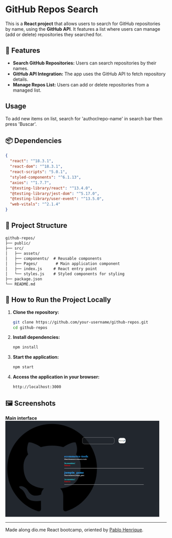 
# GitHub Repos Search

This is a **React project** that allows users to search for GitHub repositories by name, using the **GitHub API**. It features a list where users can manage (add or delete) repositories they searched for.

## 🚀 Features

- **Search GitHub Repositories:** Users can search repositories by their names.
- **GitHub API Integration:** The app uses the GitHub API to fetch repository details.
- **Manage Repos List:** Users can add or delete repositories from a managed list.

## Usage
To add new items on list, search for 'author/repo-name' in search bar then press 'Buscar'.

## 📦 Dependencies

```json
{
  "react": "^18.3.1",
  "react-dom": "^18.3.1",
  "react-scripts": "5.0.1",
  "styled-components": "^6.1.13",
  "axios": "^1.7.7",
  "@testing-library/react": "^13.4.0",
  "@testing-library/jest-dom": "^5.17.0",
  "@testing-library/user-event": "^13.5.0",
  "web-vitals": "^2.1.4"
}
```

## 📂 Project Structure

```
github-repos/
├── public/
├── src/
│   ├── assets/
│   ├── components/  # Reusable components
│   ├── Pages/        # Main application component
│   ├── index.js     # React entry point
│   └── styles.js    # Styled components for styling
├── package.json
└── README.md
```

## 🔧 How to Run the Project Locally

1. **Clone the repository:**

   ```bash
   git clone https://github.com/your-username/github-repos.git
   cd github-repos
   ```

2. **Install dependencies:**

   ```bash
   npm install
   ```

3. **Start the application:**

   ```bash
   npm start
   ```

4. **Access the application in your browser:**

   ```
   http://localhost:3000
   ```

## 🖼️ Screenshots

**Main interface**
<br/>
<img src="./src/assets/github-repos-cover.png" alt="GitHub Repos Search" height="300"/>  


---

Made along dio.me React bootcamp, oriented by [Pablo Henrique](https://github.com/pablohdev).
